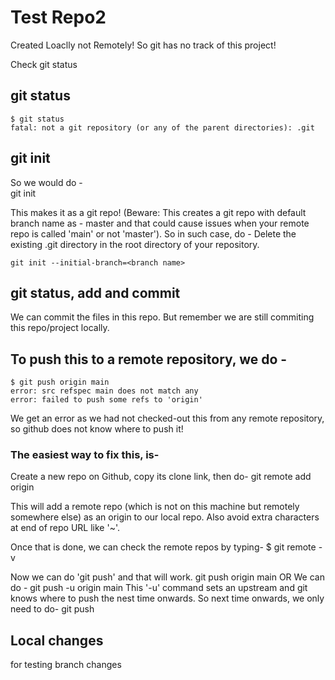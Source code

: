 # Test Repo2

Created Loaclly not Remotely!
So git has no track of this project!

Check git status

## git status
    $ git status
    fatal: not a git repository (or any of the parent directories): .git

## git init
So we would do -  
    git init

This makes it as a git repo! (Beware: This creates a git repo with default branch name as - master and that could cause issues when your remote repo is called 'main' or not 'master').
So in such case, do -
    Delete the existing .git directory in the root directory of your repository.

    git init --initial-branch=<branch name>


## git status, add and commit
We can commit the files in this repo. But remember we are still commiting this repo/project locally.

## To push this to a remote repository, we do -
    $ git push origin main
    error: src refspec main does not match any
    error: failed to push some refs to 'origin'

We get an error as we had not checked-out this from any remote repository, so github does not know where to push it!

### The easiest way to fix this, is-

Create a new repo on Github, copy its clone link, then do-
    git remote add origin <cloning link of that repo>

This will add a remote repo (which is not on this machine but remotely somewhere else) as an origin to our local repo.
Also avoid extra characters at end of repo URL like '~'.

Once that is done, we can check the remote repos by typing-
    $ git remote -v

Now we can do   'git push' and that will work.
    git push origin main
             OR
We can do -
    git push -u origin main
This '-u' command sets an upstream and git knows where to push the nest time onwards.
So next time onwards, we only need to do-
    git push

## Local changes

for testing branch changes

    
